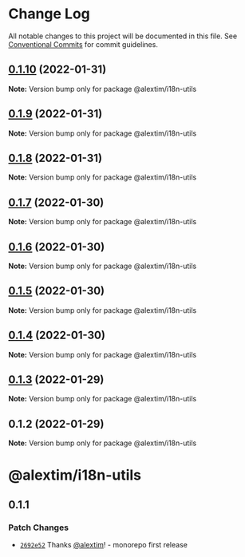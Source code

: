 # Change Log

All notable changes to this project will be documented in this file.
See [Conventional Commits](https://conventionalcommits.org) for commit guidelines.

## [0.1.10](https://github.com/alextim/at-blog/compare/@alextim/i18n-utils@0.1.9...@alextim/i18n-utils@0.1.10) (2022-01-31)

**Note:** Version bump only for package @alextim/i18n-utils





## [0.1.9](https://github.com/alextim/at-blog/compare/@alextim/i18n-utils@0.1.8...@alextim/i18n-utils@0.1.9) (2022-01-31)

**Note:** Version bump only for package @alextim/i18n-utils





## [0.1.8](https://github.com/alextim/at-blog/compare/@alextim/i18n-utils@0.1.7...@alextim/i18n-utils@0.1.8) (2022-01-31)

**Note:** Version bump only for package @alextim/i18n-utils





## [0.1.7](https://github.com/alextim/at-blog/compare/@alextim/i18n-utils@0.1.6...@alextim/i18n-utils@0.1.7) (2022-01-30)

**Note:** Version bump only for package @alextim/i18n-utils





## [0.1.6](https://github.com/alextim/at-blog/compare/@alextim/i18n-utils@0.1.5...@alextim/i18n-utils@0.1.6) (2022-01-30)

**Note:** Version bump only for package @alextim/i18n-utils





## [0.1.5](https://github.com/alextim/at-blog/compare/@alextim/i18n-utils@0.1.4...@alextim/i18n-utils@0.1.5) (2022-01-30)

**Note:** Version bump only for package @alextim/i18n-utils





## [0.1.4](https://github.com/alextim/at-blog/compare/@alextim/i18n-utils@0.1.3...@alextim/i18n-utils@0.1.4) (2022-01-30)

**Note:** Version bump only for package @alextim/i18n-utils





## [0.1.3](https://github.com/alextim/at-blog/compare/@alextim/i18n-utils@0.1.2...@alextim/i18n-utils@0.1.3) (2022-01-29)

**Note:** Version bump only for package @alextim/i18n-utils

## 0.1.2 (2022-01-29)

**Note:** Version bump only for package @alextim/i18n-utils

# @alextim/i18n-utils

## 0.1.1

### Patch Changes

- [`2692e52`](https://github.com/alextim/at-blog/commit/2692e524fe2bf10e47e1a4fbd6f7173ca1be3b65) Thanks [@alextim](https://github.com/alextim)! - monorepo first release
